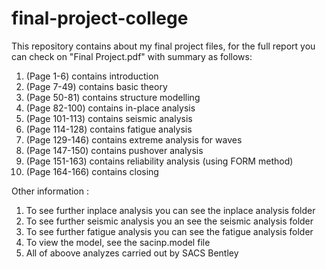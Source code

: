 # final-project-college
This repository contains about my final project files, for the full report you can check on "Final Project.pdf" with summary as follows:
  1. (Page 1-6) contains introduction
  2. (Page 7-49) contains basic theory
  3. (Page 50-81) contains structure modelling
  4. (Page 82-100) contains in-place analysis
  5. (Page 101-113) contains seismic analysis
  6. (Page 114-128) contains fatigue analysis
  7. (Page 129-146) contains extreme analysis for waves
  8. (Page 147-150) contains pushover analysis
  9. (Page 151-163) contains reliability analysis (using FORM method)
  10. (Page 164-166) contains closing

Other information :
  1. To see further inplace analysis you can see the inplace analysis folder
  2. To see further seismic analysis you an see the seismic analysis folder
  3. To see further fatigue analysis you can see the fatigue analysis folder
  4. To view the model, see the sacinp.model file
  5. All of aboove analyzes carried out by SACS Bentley
